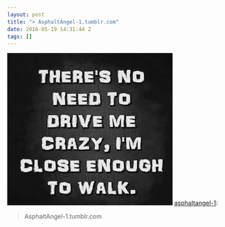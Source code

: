 ```yaml
---
layout: post
title: "> AsphaltAngel-1.tumblr.com"
date: 2016-05-19 14:31:44 Z
tags: []
---
```

![](/media/2016/05/144604148169.jpg)
[asphaltangel-1](http://asphaltangel-1.tumblr.com/post/144227744460):

> AsphaltAngel-1.tumblr.com

